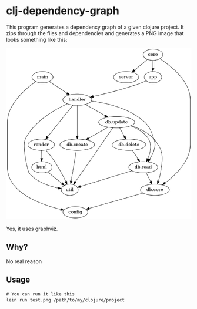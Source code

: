 # clj-dependency-graph

This program generates a dependency graph of a given clojure project. It zips
through the files and dependencies and generates a PNG image that looks
something like this:

![example-1](example-images/example-1.png)

Yes, it uses graphviz.

## Why?

No real reason

## Usage

```
# You can run it like this
lein run test.png /path/to/my/clojure/project
```
